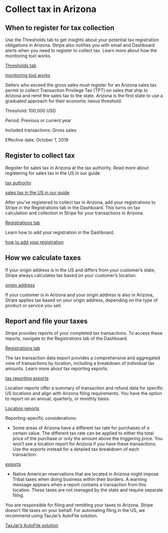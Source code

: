 # Collect tax in Arizona

## When to register for tax collection

Use the Thresholds tab to get insights about your potential tax registration obligations in Arizona. Stripe also notifies you with email and Dashboard alerts when you need to register to collect tax. Learn more about how the monitoring tool works.

[Thresholds tab](https://dashboard.stripe.com/tax/thresholds)

[monitoring tool works](/tax/monitoring)

Sellers who exceed the gross sales must register for an Arizona sales tax permit to collect Transaction Privilege Tax (TPT) on sales that ship to Arizona and remit the sales tax to the state. Arizona is the first state to use a graduated approach for their economic nexus threshold.

Threshold: 100,000 USD

Period: Previous or current year

Included transactions: Gross sales

Effective date: October 1, 2019

## Register to collect tax

Register for sales tax in Arizona at the tax authority. Read more about registering for sales tax in the US in our guide.

[tax authority](https://azdor.gov/business/transaction-privilege-tax)

[sales tax in the US in our guide](https://stripe.com/guides/sales-tax-registration-process-us)

After you’ve registered to collect tax in Arizona, add your registrations to Stripe in the Registrations tab in the Dashboard. This turns on tax calculation and collection in Stripe for your transactions in Arizona.

[Registrations tab](https://dashboard.stripe.com/tax/registrations?location=us-az)

Learn how to add your registration in the Dashboard.

[how to add your registration](/tax/registering#track-your-registrations-in-the-tax-dashboard)

## How we calculate taxes

If your origin address is in the US and differs from your customer’s state, Stripe always calculates tax based on your customer’s location.

[origin address](/tax/set-up#origin-address)

If your customer is in Arizona and your origin address is also in Arizona, Stripe applies tax based on your origin address, depending on the type of product or service you sell.

## Report and file your taxes

Stripe provides reports of your completed tax transactions. To access these reports, navigate to the Registrations tab of the Dashboard.

[Registrations tab](https://dashboard.stripe.com/tax/registrations)

The tax transaction data export provides a comprehensive and aggregated view of transactions by location, including a breakdown of individual tax amounts. Learn more about tax reporting exports.

[tax reporting exports](/tax/reports#exports)

Location reports offer a summary of transaction and refund data for specific US locations and align with Arizona filing requirements. You have the option to report on an annual, quarterly, or monthly basis.

[Location reports](/tax/reports#us-location-reports)

Reporting-specific considerations:

- Some areas of Arizona have a different tax rate for purchases of a certain value. The different tax rate can be applied to either the total price of the purchase or only the amount above the triggering price. You won’t see a location report for Arizona if you have these transactions. Use the exports instead for a detailed tax breakdown of each transaction.

[exports](/tax/reports#exports)

- Native American reservations that are located in Arizona might impose Tribal taxes when doing business within their borders. A warning message appears when a report contains a transaction from this location. These taxes are not managed by the state and require separate filing.

You are responsible for filing and remitting your taxes to Arizona. Stripe doesn’t file taxes on your behalf. For automating filing in the US, we recommend using TaxJar’s AutoFile solution.

[TaxJar’s AutoFile solution](https://go.taxjar.com/2021StripeTaxInquiry_LP-01-Request.html)
